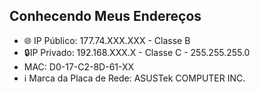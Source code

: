 ## Conhecendo Meus Endereços 
- 🌐 IP Público: 177.74.XXX.XXX - Classe B 
- 🔒IP Privado: 192.168.XXX.X - Classe C - 255.255.255.0
- MAC: D0-17-C2-8D-61-XX
- ℹ️ Marca da Placa de Rede:  ASUSTek COMPUTER INC. 
